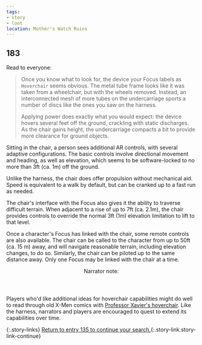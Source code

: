 ```yaml
---
tags:
- story
- loot
location: Mother's Watch Ruins
---
```


## 183

Read to everyone:

> Once you know what to look for, the device your Focus labels as `Hoverchair` seems obvious.
> The metal tube frame looks like it was taken from a wheelchair, but with the wheels removed.
> Instead, an interconnected mesh of more tubes on the undercarriage sports a number of discs like the ones you saw on the harness.
>
> Applying power does exactly what you would expect: the device hovers several feet off the ground, crackling with static discharges.
> As the chair gains height, the undercarriage compacts a bit to provide more clearance for ground objects.

Sitting in the chair, a person sees additional AR controls, with several adaptive configurations.
The basic controls involve directional movement and heading, as well as elevation, which seems to be software-locked to no more than 3ft (ca. 1m) off the ground.

Unlike the harness, the chair does offer propulsion without mechanical aid.
Speed is equivalent to a walk by default, but can be cranked up to a fast run as needed.

The chair's interface with the Focus also gives it the ability to traverse difficult terrain.
When adjacent to a rise of up to 7ft (ca. 2.1m), the chair provides controls to override the normal 3ft (1m) elevation limitation to lift to that level.

Once a character's Focus has linked with the chair, some remote controls are also available.
The chair can be called to the character from up to 50ft (ca. 15 m) away, and will navigate reasonable terrain, including elevation changes, to do so.
Similarly, the chair can be piloted up to the same distance away.
Only one Focus may be linked with the chair at a time.

<aside class="narrator-note">
<header>Narrator note:</header>
<p>Players who'd like additional ideas for hoverchair capabilities might do well to read through old X-Men comics with <a href="https://marvel.fandom.com/wiki/Hoverchair" rel="external">Professor Xavier's hoverchair</a>.
Like the harness, narrators and players are encouraged to quest to extend its capabilities over time.</p>
</aside>

{:.story-links}
[Return to entry 135 to continue your search.](135-ruins-night.md){:.story-link.story-link-continue}
